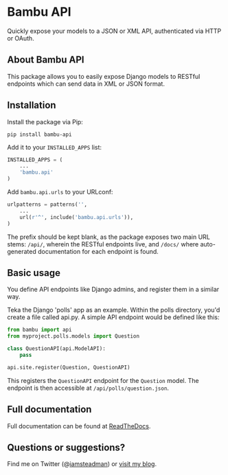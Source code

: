 # Bambu API

Quickly expose your models to a JSON or XML API, authenticated via HTTP or OAuth.

## About Bambu API

This package allows you to easily expose Django models to RESTful endpoints which can
send data in XML or JSON format.

## Installation

Install the package via Pip:

```
pip install bambu-api
```

Add it to your `INSTALLED_APPS` list:

```python
INSTALLED_APPS = (
    ...
    'bambu.api'
)
```

Add `bambu.api.urls` to your URLconf:

```python
urlpatterns = patterns('',
    ...
    url(r'^', include('bambu.api.urls')),
)
```

The prefix should be kept blank, as the package exposes two main URL stems:
`/api/`, wherein the RESTful endpoints live, and `/docs/` where auto-generated
documentation for each endpoint is found.

## Basic usage

You define API endpoints like Django admins, and register them in a similar way.

Teka the Django 'polls' app as an example. Within the polls directory, you'd
create a file called api.py. A simple API endpoint would be defined like this:

```python
from bambu import api
from myproject.polls.models import Question

class QuestionAPI(api.ModelAPI):
    pass

api.site.register(Question, QuestionAPI)
```

This registers the `QuestionAPI` endpoint for the `Question` model. The endpoint
is then accessible at `/api/polls/question.json`.

## Full documentation

Full documentation can be found at [ReadTheDocs](http://bambu-api.readthedocs.org/).

## Questions or suggestions?

Find me on Twitter (@[iamsteadman](https://twitter.com/iamsteadman))
or [visit my blog](http://steadman.io/).
